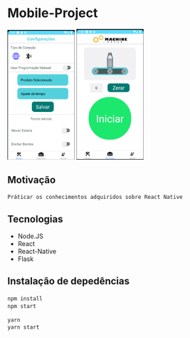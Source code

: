 # Mobile-Project

<p align="left">
    <img alt="Imagem" src="./.github/img1.png" width="30%">
    <img alt="image" src="./.github/img2.png" width="30%">
</p>

## Motivação
    Práticar os conhecimentos adquiridos sobre React Native
## Tecnologias

- Node.JS
- React
- React-Native
- Flask

## Instalação de depedências

```bash
npm install
npm start
```

```bash
yarn
yarn start
```
